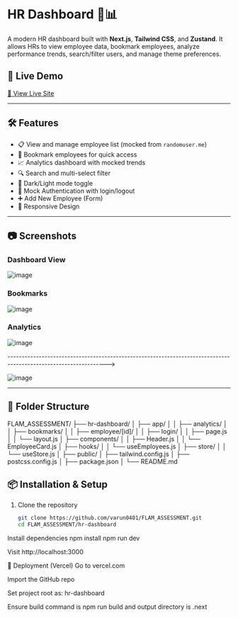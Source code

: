 # HR Dashboard 👥📊

A modern HR dashboard built with **Next.js**, **Tailwind CSS**, and **Zustand**. It allows HRs to view employee data, bookmark employees, analyze performance trends, search/filter users, and manage theme preferences.

## 🚀 Live Demo

[🔗 View Live Site](https://flam-assessment-7ntt.vercel.app/)

---

## 🛠️ Features

- 📋 View and manage employee list (mocked from `randomuser.me`)
- 🌟 Bookmark employees for quick access
- 📈 Analytics dashboard with mocked trends
- 🔍 Search and multi-select filter
- 🌙 Dark/Light mode toggle
- 🔐 Mock Authentication with login/logout
- ➕ Add New Employee (Form)
- 📱 Responsive Design

---

## 📷 Screenshots

### Dashboard View  
![image](https://github.com/user-attachments/assets/c066f347-342a-45fc-82cd-788b3ac55ef1)



### Bookmarks  
![image](https://github.com/user-attachments/assets/d809cb9b-db76-4ecc-a259-c43bb804b22e)



### Analytics  
![image](https://github.com/user-attachments/assets/ae53ae8d-4313-4fdd-96e4-86fee0dcc0a2)

----------------------------------------------------------------------------------------------------------------->

![image](https://github.com/user-attachments/assets/cd1db150-082b-4782-b396-5f6e4255fcec)




---

## 📂 Folder Structure

FLAM_ASSESSMENT/
├── hr-dashboard/
│ ├── app/
│ │ ├── analytics/
│ │ ├── bookmarks/
│ │ ├── employee/[id]/
│ │ ├── login/
│ │ ├── page.js
│ │ └── layout.js
│ ├── components/
│ │ ├── Header.js
│ │ └── EmployeeCard.js
│ ├── hooks/
│ │ └── useEmployees.js
│ ├── store/
│ │ └── useStore.js
│ ├── public/
│ ├── tailwind.config.js
│ ├── postcss.config.js
│ ├── package.json
│ └── README.md

## 📦 Installation & Setup

1. Clone the repository  
   ```bash
   git clone https://github.com/varun0401/FLAM_ASSESSMENT.git
   cd FLAM_ASSESSMENT/hr-dashboard

   
Install dependencies
npm install
npm run dev

Visit http://localhost:3000

🔄 Deployment (Vercel)
Go to vercel.com

Import the GitHub repo

Set project root as:
hr-dashboard

Ensure build command is npm run build and output directory is .next


